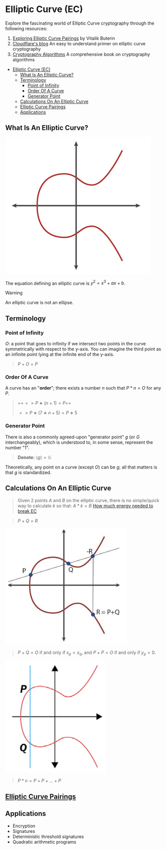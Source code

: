 # Elliptic Curve (EC)

Explore the fascinating world of Elliptic Curve cryptography through the following resources:

1. [Exploring Elliptic Curve Pairings](https://medium.com/@VitalikButerin/exploring-elliptic-curve-pairings-c73c1864e627)
   by Vitalik Buterin
2. [Cloudflare's blog](https://blog.cloudflare.com/a-relatively-easy-to-understand-primer-on-elliptic-curve-cryptography/)
   An easy to understand primer on elliptic curve cryptography
3. [Cryptography Algorithms](https://www.amazon.com/Next-generation-Cryptography-Algorithms-Explained-implementation/dp/1789617138)
   A comprehensive book on cryptography algorithms

<!-- TOC -->

* [Elliptic Curve (EC)](#elliptic-curve-ec)
  * [What Is An Elliptic Curve?](#what-is-an-elliptic-curve)
  * [Terminology](#terminology)
    * [Point of Infinity](#point-of-infinity)
    * [Order Of A Curve](#order-of-a-curve)
    * [Generator Point](#generator-point)
  * [Calculations On An Elliptic Curve](#calculations-on-an-elliptic-curve)
  * [Elliptic Curve Pairings](#elliptic-curve-pairings)
  * [Applications](#applications)

<!-- TOC -->

## What Is An Elliptic Curve?

![Elliptic Curve Image](attachments/elliptic_curve.png)

The equation defining an elliptic curve is $y^{2} = x^{3} + ax + b$.

> [!WARNING]  
> An elliptic curve is not an ellipse.

## Terminology

### Point of Infinity

$O$: a point that goes to infinity if we intersect two points in the curve symmetrically with respect to the y-axis.
You can imagine the third point as an infinite point lying at the infinite end of the y-axis.

> $P + O = P$

### Order Of A Curve

A curve has an "**order**"; there exists a number $n$ such that $P * n = O$ for any $P$.

> ==$=> P∗(n+1)=P$==
>
> $=> P∗(7∗n+5)=P∗5$

### Generator Point

There is also a commonly agreed-upon "generator point" $g$ (or $G$ interchangeably), which is understood to, in some
sense, represent the number "1".

> **Denote:** $\langle g \rangle = \mathbb{G}$

Theoretically, any point on a curve (except $O$) can be $g$; all that matters is that $g$ is standardized.

## Calculations On An Elliptic Curve

> Given 2 points $A$ and $B$ on the elliptic curve, there is no simple/quick way to calculate $k$ so that: $A*k =
> B$ [How much energy needed to break EC](http://eprint.iacr.org/2013/635.pdf)

> $P + Q = R$

![Elliptic Addition](attachments/elliptic_addition.png)

> $P + Q = O$ if and only if $x_{p} = x_{q}$, and $P + P = O$ if and only if $y_{p} = 0$.

![Elliptic Vertical](attachments/elliptic_vertical.png)

> $P * n = P + P + … + P$

## [Elliptic Curve Pairings](elliptic_curve_pairings.md)

## Applications

* Encryption
* Signatures
* Deterministic threshold signatures
* Quadratic arithmetic programs
